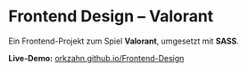 # Frontend Design – Valorant

Ein Frontend-Projekt zum Spiel **Valorant**, umgesetzt mit **SASS**.

**Live-Demo:** [orkzahn.github.io/Frontend-Design](https://orkzahn.github.io/Frontend-Design/)
